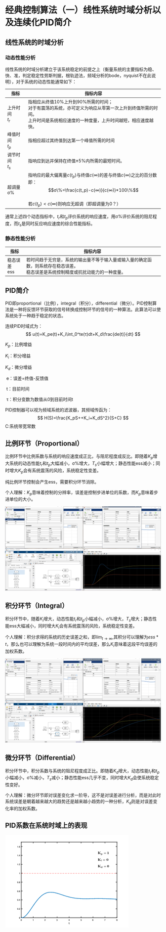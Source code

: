 # 经典控制算法（一）线性系统时域分析以及连续化PID简介

## 线性系统的时域分析

### 动态性能分析

线性系统的时域分析建立于该系统稳定的前提之上（衡量系统的主要指标为稳、快、准，判定稳定性劳斯判据，根轨迹法，频域分析的bode，nyquist不在此说明），对于系统的动态性能通常如下：

| 指标                | 指标内容                                                     |
| ------------------- | ------------------------------------------------------------ |
| 上升时间<br />$t_r$ | 指相应从终值10\%上升到90\%所需的时间；<br />对于有震荡的系统，亦可定义为响应从零第一次上升到终值所需的时间。<br />上升时间是系统相应速度的一种度量，上升时间越短，相应速度越快。 |
| 峰值时间<br />$t_p$ | 指相应超过其终值到达第一个峰值所需的时间                     |
| 调节时间<br />$t_s$ | 指响应到达并保持在终值±5\%内所需的最短时间。                 |
| 超调量<br />σ\%     | 指响应的最大偏离量$c(t_p)$与终值$c(∞)$的差与终值$c(∞)$之比的百分数即：$$σ\%=\frac{c(t_p)-c(∞)}{c(∞)}*100\%$$<br />若$c(t_p)<c(∞)$则响应无超调（即超调量为0？） |

通常上述四个动态指标中，$t_r$和$t_p$评价系统的响应速度，用σ\%评价系统的阻尼程度，而$t_s$是同时反应响应速度的综合性能指标。

### 静态性能分析

| 指标          | 指标内容                                                     |
| ------------- | ----------------------------------------------------------- |
| 稳态误差<br />ess | 若时间趋于无穷是，系统的输出量不等于输入量或输入量的确定函数，则系统存在稳态误差。<br />稳态误差是系统控制精度或抗扰动能力的一种度量。 |

## PID简介

PID即proportional（比例），integral（积分），differential（微分）。PID控制算法是一种将反馈环节获取的信号转换成控制环节的信号的一种算法。此算法可以使系统处于一种趋于稳定的状态。

连续PID时域式为：
$$
u(t)=K_pe(t)+K_i\int_0^te(τ)dt+K_d\frac{de(t)}{dt}
$$

$K_p$：比例增益

$K_i$：积分增益

$K_d$：微分增益

​		e：误差=终值-反馈值

​		t：目前时间

​		τ：积分变数为数值从0到目前时间t

PID控制器可以视为频域系统的滤波器，其频域传函为：
$$
H(S)=\frac{K_pS++K_i+K_dS^2}{S+C}
$$
C:系统带宽常数

## 比例环节（Proportional）

比例环节中比例系数与系统的响应速度成正比，与阻尼程度成反比。即随着$K_p$增大系统的动态性能$t_r$和$t_p$大幅减小，σ\%增大，$T_s$小幅增大；静态性能ess减小；同时增大$K_p$会有系统震荡的风险，系统稳定性变差。

纯比例环节控制会产生ess，需要积分环节消除。

个人理解：$K_p$意味着控制的分辨率，误差是控制步进单位的系数，而$K_p$意味着步进单位的大小。

![P](image/240115/P.JPG)

## 积分环节（Integral）

积分环节中，随着$K_i$增大，动态性能$t_r$和$t_p$小幅减小，σ\%增大，$T_s$增大；静态性能ess大幅减小，同时增大$K_i$会有系统震荡的风险，系统稳定性变差。

个人理解：积分求得的系统的历史误差之和，即$lim_{t \to \infty}$,其积分可以理解为$ess*t$，那么也可以理解为系统一段时间内的平均误差，那么$K_i$意味着这段平均误差的加权系数。

![I](image/240115/I.JPG)

## 微分环节（Differential）

积分环节中，积分系数与系统的阻尼程度成正比。即随着$K_d$增大，动态性能$t_r$和$t_p$小幅减小，σ\%减小，$T_s$减小；静态性能ess几乎不变，同时增大$K_d$会使系统稳定性变好。

个人理解：微分环节即对误差变化求一阶导，这不是对误差进行分析，而是对此时系统误差是朝着越来越大的趋势还是越来越小趋势的一种分析，$K_d$则是对误差变化率的加权系数。

## PID系数在系统时域上的表现

![PID_Compensation_Animated](image/240115/PID_Compensation_Animated.gif)
